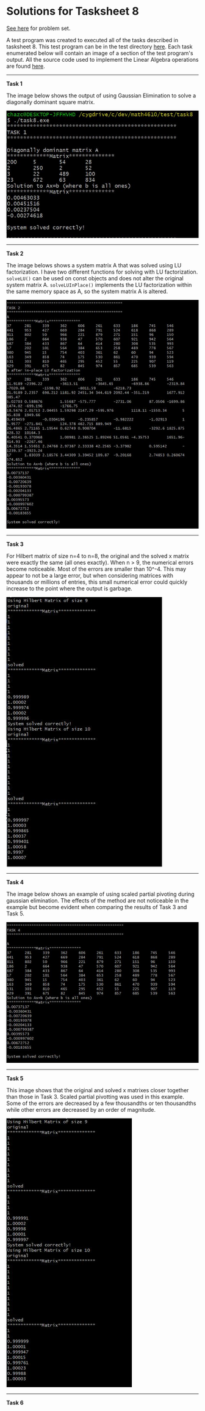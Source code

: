 # Solutions for Tasksheet 8
[See here](https://github.com/jvkoebbe/math4610/blob/master/tasksheets/tasksheet_08/html/tasksheet_08.html) for problem set.

A test program was created to executed all of the tasks described in tasksheet 8. This test program can be in the test directory [here](../test/task8/task8.cpp). Each task enumerated below will contain an image of a section of the test program's output. All the source code used to implement the Linear Algebra operations are found [here](../src/linsolver.cpp).

<hr>

**Task 1**

The image below shows the output of using Gaussian Elimination to solve a diagonally dominant square matrix.

![](../images/tasksheet8_task1.JPG)

<hr>

**Task 2**

The image belows shows a system matrix A that was solved using LU factorization. I have two different functions for solving with LU factorization. `solveLU()` can be used on const objects and does not alter the original system matrix A. `solveLUInPlace()` implements the LU factorization within the same memory space as A, so the system matrix A is altered. 

![](../images/tasksheet8_task2.JPG)

<hr>

**Task 3**

For Hilbert matrix of size n=4 to n=8, the original and the solved x matrix were exactly the same (all ones exactly). When n > 9, the numerical errors become noticeable. Most 
of the errors are smaller than 10^-4. This may appear to not be a large error, but when considering matrices with thousands or millions of entries, this small numerical error could quickly increase to the point where the output is garbage.

![](../images/tasksheet8_task3.JPG)

<hr>

**Task 4**

The image below shows an example of using scaled partial pivoting during gaussian elimination. The effects of the method are not noticeable in the example but become evident when comparing the results of Task 3 and Task 5.

![](../images/tasksheet8_task4.JPG)

<hr> 

**Task 5**

This image shows that the original and solved x matrixes closer together than those in Task 3. Scaled partial pivotting was used in this example. Some of the errors are decreased by a few thousandths or ten thousandths while other errors are decreased by an order of magnitude. 

![](../images/tasksheet8_task5.JPG)

<hr>

**Task 6**

